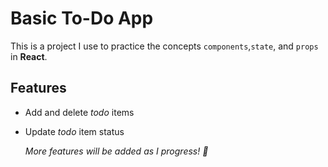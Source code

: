 # Basic To-Do App

This is a project I use to practice the concepts `components`,`state`, and `props` in **React**.

## Features

- Add and delete _todo_ items
- Update _todo_ item status

  _More features will be added as I progress! 🙂_
